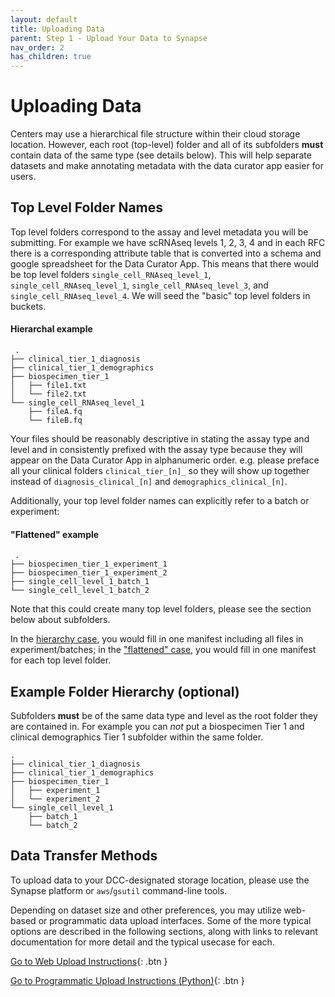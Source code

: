 ```yaml
---
layout: default
title: Uploading Data
parent: Step 1 - Upload Your Data to Synapse 
nav_order: 2
has_children: true
---
```


# Uploading Data

Centers may use a hierarchical file structure within their cloud storage location. However, each root (top-level) folder and all of its subfolders **must** contain data of the same type (see details below). This will help separate datasets and make annotating metadata with the data curator app easier for users. 

## Top Level Folder Names
Top level folders correspond to the assay and level metadata you will be submitting. For example we have scRNAseq levels 1, 2, 3, 4 and in each RFC there is a corresponding attribute table that is converted into a schema and google spreadsheet for the Data Curator App. This means that there would be top level folders `single_cell_RNAseq_level_1`, `single_cell_RNAseq_level_1`, `single_cell_RNAseq_level_3`, and `single_cell_RNAseq_level_4`. We will seed the "basic" top level folders in buckets.

#### Hierarchal example

```
 .
├── clinical_tier_1_diagnosis
├── clinical_tier_1_demographics
├── biospecimen_tier_1
│   ├── file1.txt
│   └── file2.txt
└── single_cell_RNAseq_level_1
    ├── fileA.fq
    └── fileB.fq

```
Your files should be reasonably descriptive in stating the assay type and level and in consistently prefixed with the assay type because they will appear on the Data Curator App in alphanumeric order. e.g. please preface all your clinical folders `clinical_tier_[n]_` so they will show up together instead of `diagnosis_clinical_[n]` and `demographics_clinical_[n]`.

Additionally, your top level folder names can explicitly refer to a batch or experiment: 

#### "Flattened" example

```
 .
├── biospecimen_tier_1_experiment_1
├── biospecimen_tier_1_experiment_2
├── single_cell_level_1_batch_1
└── single_cell_level_1_batch_2

```

Note that this could create many top level folders, please see the section below about subfolders.

In the [hierarchy case](#hierarchal-example), you would fill in one manifest including all files in experiment/batches; in the ["flattened" case](#flattened-example), you would fill in one manifest for each top level folder.

## Example Folder Hierarchy (optional)

Subfolders **must** be of the same data type and level as the root folder they are contained in. For example you can _not_ put a biospecimen Tier 1 and clinical demographics Tier 1 subfolder within the same folder. 
```
.
├── clinical_tier_1_diagnosis
├── clinical_tier_1_demographics
├── biospecimen_tier_1
│   ├── experiment_1
│   └── experiment_2
└── single_cell_level_1
    ├── batch_1
    └── batch_2
```



## Data Transfer Methods
To upload data to your DCC-designated storage location, please use the Synapse platform or `aws`/`gsutil` command-line tools.

Depending on dataset size and other preferences, you may utilize web-based or programmatic data upload interfaces. Some of the more typical options are described in the following sections, along with links to relevant documentation for more detail and the typical usecase for each. 



[Go to Web Upload Instructions](web-upload){: .btn }

[Go to Programmatic Upload Instructions (Python)](programmatic-upload){: .btn }

